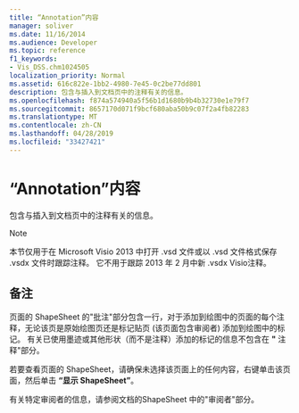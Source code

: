 ```yaml
---
title: “Annotation”内容
manager: soliver
ms.date: 11/16/2014
ms.audience: Developer
ms.topic: reference
f1_keywords:
- Vis_DSS.chm1024505
localization_priority: Normal
ms.assetid: 616c822e-1bb2-4980-7e45-0c2be77dd801
description: 包含与插入到文档页中的注释有关的信息。
ms.openlocfilehash: f874a574940a5f56b1d1680b9b4b32730e1e79f7
ms.sourcegitcommit: 8657170d071f9bcf680aba50b9c07f2a4fb82283
ms.translationtype: MT
ms.contentlocale: zh-CN
ms.lasthandoff: 04/28/2019
ms.locfileid: "33427421"
---
```

# <a name="annotation-section"></a>“Annotation”内容

包含与插入到文档页中的注释有关的信息。 
  
> [!NOTE]
> 本节仅用于在 Microsoft Visio 2013 中打开 .vsd 文件或以 .vsd 文件格式保存 .vsdx 文件时跟踪注释。 它不用于跟踪 2013 年 2 月中新 .vsdx Visio注释。 
  
## <a name="remarks"></a>备注

页面的 ShapeSheet 的"批注"部分包含一行，对于添加到绘图中的页面的每个注释，无论该页是原始绘图页还是标记贴页 (该页面包含审阅者) 添加到绘图中的标记。 有关已使用墨迹或其他形状（而不是注释）添加的标记的信息不包含在 **"** 注释"部分。 
  
若要查看页面的 ShapeSheet，请确保未选择该页面上的任何内容，右键单击该页面，然后单击 **“显示 ShapeSheet”**。
  
有关特定审阅者的信息，请参阅文档的ShapeSheet 中的"审阅者"部分。 
  

